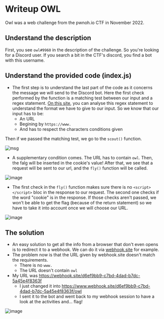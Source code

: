 # Writeup OWL
Owl was a web challenge from the pwnoh.io CTF in November 2022.
## Understand the description

First, you see `owl#9960` in the description of the challenge. So you're looking for a Discord user. If you search a bit in the CTF's discord, you find a bot with this username.
## Understand the provided code (index.js)

- The first step is to understand the last part of the code as it concerns the message we will send to the Discord bot. Here the first check performed by the function is a matching test between our input and a regex statement. [On this site](https://regex101.com/), you can analyse this regex statement to understand the format we have to give to our input. So we know that our input has to be:
  - An URL
  - Begining by `https://www.`
  - And has to respect the characters conditions given

Then if we passed the matching test, we go to the `scout()` function.

![msg](https://user-images.githubusercontent.com/106909423/200143071-c64079ea-517b-4bcc-ad7f-c10dfc1ea51b.jpg)

- A supplementary condition comes. The URL has to contain `owl`. Then, the falg will be inserted in the cookie's value! After that, we see that a request will be sent to our url, and the `fly()` function will be called.

![image](https://user-images.githubusercontent.com/106909423/200143586-b426c156-23a2-44de-9abc-d54fba56a4c3.png)

- The first check in the `fly()` function makes sure there is no `<script></script>` bloc in the response to our request. The second one checks if the word "cookie" is in the response. If those checks aren't passed, we won't be able to get the flag (because of the return statement) so we have to take it into account once we will choose our URL.

![image](https://user-images.githubusercontent.com/106909423/200143851-6a7361bc-3229-46e6-96dd-74ca18ba612b.png)

## The solution

- An easy solution to get all the info from a browser that don't even opens is to redirect it to a webhook. We can do it via [webhook.site](https://webhook.site/) for example.
- The problem now is that the URL given by webhook.site doesn't match the requirements.
  - There is no `www.`
  - The URL doesn't contain `owl`
- My URL was https://webhook.site/d6ef9bb9-c7bd-4dad-b7dc-5a45e4f8363f
  - I just changed it into https://www.webhook.site/d6ef9bb9-c7bd-4dad-b7dc-5a45e4f8363f/owl
  - I sent it to the bot and went back to my webhook session to have a look at the activities and... flag!
 
![image](https://user-images.githubusercontent.com/106909423/200144084-545e8544-9778-46f5-a12a-3ad1a60399b0.png)




